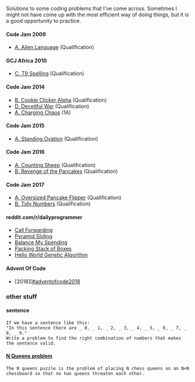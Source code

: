 Solutions to some coding problems that I've come across.
Sometimes I might not have come up with the most efficient way of doing things, but it is a good opportunity to practice.

#### Code Jam 2009
 * [A. Alien Language][#2009-Q-A] (Qualification)

#### GCJ Africa 2010
* [C. T9 Spelling][#A2010-Q-C] (Qualification)

#### Code Jam 2014
* [B. Cookie Clicker Alpha][#2014-Q-B] (Qualification)
* [D. Deceitful War][#2014-Q-D] (Qualification)
* [A. Charging Chaos][#2014-1A-A] (1A)

#### Code Jam 2015
* [A. Standing Ovation][#2015-Q-A] (Qualification)

#### Code Jam 2016
* [A. Counting Sheep][#2016-Q-A] (Qualification)
* [B. Revenge of the Pancakes][#2016-Q-B] (Qualification)

#### Code Jam 2017
* [A. Oversized Pancake Flipper][#2017-Q-A] (Qualification)
* [B. Tidy Numbers][#2017-Q-B] (Qualification)

#### reddit.com/r/dailyprogrammer
* [Call Forwarding][#callforwarding]
* [Pyramid Sliding][#pyramidsliding]
* [Balance My Spending][#balancemyspending]
* [Packing Stack of Boxes][#packingstackofboxes]
* [Hello World Genetic Algorithm][#helloworldgenetic]

#### Advent Of Code
* [2018][[#adventofcode2018]

### other stuff

#### sentence

```
If we have a sentence like this:
"In this sentence there are _ 0, _ 1, _ 2, _ 3, _ 4, _ 5, _ 6, _ 7, _ 8, _ 9."
Write a problem to find the right combination of numbers that makes the sentence valid.
```

#### [N Queens problem][#nqueens]

```
The N queens puzzle is the problem of placing N chess queens on an N×N chessboard so that no two queens threaten each other.
```

[#A2010-Q-C]: http://code.google.com/codejam/contest/dashboard?c=351101#s=p2
[#2009-Q-A]: http://code.google.com/codejam/contest/dashboard?c=90101#s=p0
[#2014-Q-B]:https://code.google.com/codejam/contest/2974486/dashboard#s=p1
[#2014-Q-D]:https://code.google.com/codejam/contest/2974486/dashboard#s=p3
[#2014-1A-A]: https://code.google.com/codejam/contest/2984486/dashboard#s=p0&a=0
[#callforwarding]:http:www.reddit.com/r/dailyprogrammer/comments/1g09qy/060913_challenge_127_intermediate_call_forwarding/
[#2015-Q-A]:https://code.google.com/codejam/contest/6224486/dashboard#s=p0
[#2016-Q-A]:https://code.google.com/codejam/contest/6254486/dashboard#s=p0
[#2016-Q-B]:https://code.google.com/codejam/contest/6254486/dashboard#s=p1
[#pyramidsliding]:https://www.reddit.com/r/dailyprogrammer/comments/6vi9ro/170823_challenge_328_intermediate_pyramid_sliding/
[#2017-Q-A]:https://code.google.com/codejam/contest/3264486/dashboard#s=p0
[#2017-Q-B]:https://code.google.com/codejam/contest/3264486/dashboard#s=p1
[#balancemyspending]:https://www.reddit.com/r/dailyprogrammer/comments/7vx85p/20180207_challenge_350_intermediate_balancing_my/
[#packingstackofboxes]:https://www.reddit.com/r/dailyprogrammer/comments/7ubc70/20180130_challenge_349_intermediate_packing/
[#nqueens]:https://en.wikipedia.org/wiki/Eight_queens_puzzle
[#helloworldgenetic]:https://www.reddit.com/r/dailyprogrammer/comments/40rs67/20160113_challenge_249_intermediate_hello_world/
[#adventofcode2018]:https://adventofcode.com/2018/
